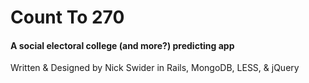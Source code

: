 # Count To 270

#### A social electoral college (and more?) predicting app

Written & Designed by Nick Swider in Rails, MongoDB, LESS, & jQuery
